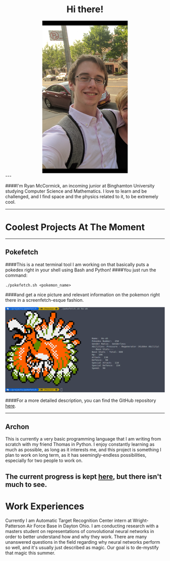<div align="center"> 
<h1> Hi there! </h1>
<img src="images/brooklyn_small.png" alt="Big fat meanie" align="middle"> 
</div>
---

####I'm Ryan McCormick, an incoming junior at Binghamton University studying Computer Science and Mathematics. I love to learn and be challenged, and I find space and the physics related to it, to be extremely cool.

---

# Coolest Projects At The Moment
---

## Pokefetch

####This is a neat terminal tool I am working on that basically puts a pokedex right in your shell using Bash and Python!
####You just run the command:
```
./pokefetch.sh <pokemon_name>
```
####and get a nice picture and relevant information on the pokemon right there in a screenfetch-esque fashion.

![Pokefetch example](images/oldschool_sprite.png)


####For a more detailed description, you can find the GitHub repository [here](https://github.com/rmccorm4/Pokefetch).

---

## Archon
This is currently a very basic programming language that I am writing from scratch with my friend Thomas in Python.
I enjoy constantly learning as much as possible, as long as it interests me, and this project is something I plan to work
on long term, as it has seemingly-endless possibilities, especially for two people to work on.

The current progress is kept [here](https://github.com/rmccorm4/Archon), but there isn't much to see.
---

# Work Experiences
Currently I am Automatic Target Recognition Center intern at Wright-Patterson Air Force Base in Dayton Ohio.
I am conducting research with a masters student on representations of convolutional neural networks in order
to better understand how and why they work. There are many unanswered questions in the field regarding why
neural networks perform so well, and it's usually just described as magic. Our goal is to de-mystify that
magic this summer.
